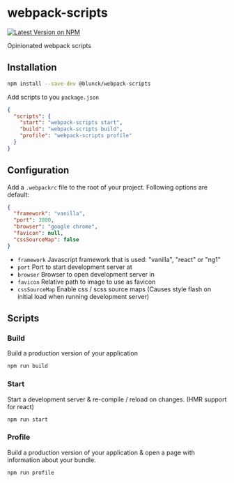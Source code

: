# webpack-scripts

[![Latest Version on NPM](https://img.shields.io/npm/v/@blunck/webpack-scripts.svg?style=flat-square)](https://www.npmjs.com/package/@blunck/webpack-scripts)

Opinionated webpack scripts

## Installation

```bash
npm install --save-dev @blunck/webpack-scripts
```

Add scripts to you `package.json`
```json
{
  "scripts": {
    "start": "webpack-scripts start",
    "build": "webpack-scripts build",
    "profile": "webpack-scripts profile"
  }
}
```

## Configuration
Add a `.webpackrc` file to the root of your project. Following options are default:
```json
{
  "framework": "vanilla",
  "port": 3000,
  "browser": "google chrome",
  "favicon": null,
  "cssSourceMap": false
}
```

- `framework` Javascript framework that is used: "vanilla", "react" or "ng1"
- `port` Port to start development server at
- `browser` Browser to open development server in
- `favicon` Relative path to image to use as favicon
- `cssSourceMap` Enable css / scss source maps (Causes style flash on initial load when running development server)

## Scripts

### Build
Build a production version of your application
```bash
npm run build
```

### Start
Start a development server & re-compile / reload on changes. (HMR support for react)
```bash
npm run start
```

### Profile
Build a production version of your application & open a page
with information about your bundle.
```bash
npm run profile
```
